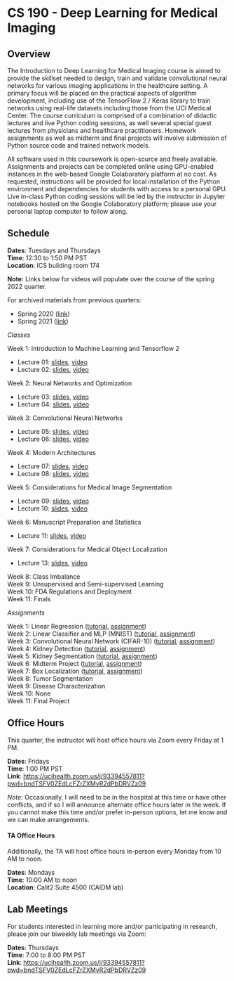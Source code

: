# CS 190 - Deep Learning for Medical Imaging

## Overview

The Introduction to Deep Learning for Medical Imaging course is aimed to provide the skillset needed to design, train and validate convolutional neural networks for various imaging applications in the healthcare setting. A primary focus will be placed on the practical aspects of algorithm development, including use of the TensorFlow 2 / Keras library to train networks using real-life datasets including those from the UCI Medical Center. The course curriculum is comprised of a combination of didactic lectures and live Python coding sessions, as well several special guest lectures from physicians and healthcare practitioners. Homework assignments as well as midterm and final projects will involve submission of Python source code and trained network models.

All software used in this coursework is open-source and freely available. Assignments and projects can be completed online using GPU-enabled instances in the web-based Google Colaboratory platform at no cost. As requested, instructions will be provided for local installation of the Python environment and dependencies for students with access to a personal GPU. Live in-class Python coding sessions will be led by the instructor in Jupyter notebooks hosted on the Google Colaboratory platform; please use your personal laptop computer to follow along. 

## Schedule

**Dates**: Tuesdays and Thursdays \
**Time**: 12:30 to 1:50 PM PST \
**Location**: ICS building room 174

**Note:** Links below for videos will populate over the course of the spring 2022 quarter. 

For archived materials from previous quarters:

* Spring 2020 ([link](./spring_2020))
* Spring 2021 ([link](./spring_2021))

*Classes*

Week 1: Introduction to Machine Learning and Tensorflow 2
* Lecture 01: [slides](https://uci.yuja.com/V/MediaFile?mediaFile=420457&node=15536234&a=1231719205&autoplay=1), [video](https://uci.yuja.com/V/Video?v=4655840&node=15527647&a=40211909&autoplay=1)
* Lecture 02: [slides](https://uci.yuja.com/V/MediaFile?mediaFile=421082&node=15564417&a=937510123&autoplay=1), [video](https://uci.yuja.com/V/Video?v=4673226&node=15566018&a=343553879&autoplay=1)

Week 2: Neural Networks and Optimization
* Lecture 03: [slides](https://uci.yuja.com/V/MediaFile?mediaFile=422769&node=15614022&a=772764963&autoplay=1), [video](https://uci.yuja.com/V/Video?v=4691740&node=15614663&a=1711528466&autoplay=1)
* Lecture 04: [slides](https://uci.yuja.com/V/MediaFile?mediaFile=423607&node=15702038&a=1844633634&autoplay=1), [video](https://uci.yuja.com/V/Video?v=4723819&node=15702274&a=1226937878&autoplay=1)

Week 3: Convolutional Neural Networks
* Lecture 05: [slides](https://uci.yuja.com/V/MediaFile?mediaFile=425434&node=15824550&a=451747208&autoplay=1), [video](https://uci.yuja.com/V/Video?v=4759684&node=15825130&a=645722624&autoplay=1)
* Lecture 06: [slides](https://uci.yuja.com/V/MediaFile?mediaFile=426420&node=15902392&a=863407557&autoplay=1), [video](https://uci.yuja.com/V/Video?v=4802054&node=15903052&a=2031957125&autoplay=1)

Week 4: Modern Architectures
* Lecture 07: [slides](https://uci.yuja.com/V/MediaFile?mediaFile=429317&node=15967086&a=1254864153&autoplay=1), [video](https://uci.yuja.com/V/Video?v=4818838&node=15941282&a=485543330&autoplay=1)
* Lecture 08: [slides](https://uci.yuja.com/V/MediaFile?mediaFile=429317&node=15967086&a=1254864153&autoplay=1), [video](https://uci.yuja.com/V/Video?v=4829963&node=15969834&a=383814264&autoplay=1)

Week 5: Considerations for Medical Image Segmentation
* Lecture 09: [slides](https://uci.yuja.com/V/MediaFile?mediaFile=432175&node=16039332&a=1383631598&autoplay=1), [video](https://uci.yuja.com/V/Video?v=4859236&node=16041953&a=1382478908&autoplay=1)
* Lecture 10: [slides](https://uci.yuja.com/V/MediaFile?mediaFile=433944&node=16122532&a=1299420444&autoplay=1), [video](https://uci.yuja.com/V/Video?v=4908181&node=16131910&a=1281060288&autoplay=1)

Week 6: Manuscript Preparation and Statistics
* Lecture 11: [slides](https://uci.yuja.com/V/MediaFile?mediaFile=435127&node=16182703&a=1543042776&autoplay=1), [video](https://uci.yuja.com/V/Video?v=4936857&node=16182761&a=587141410&autoplay=1)

Week 7: Considerations for Medical Object Localization
* Lecture 13: [slides](https://uci.yuja.com/V/MediaFile?mediaFile=437539&node=16227884&a=1039868477&autoplay=1), [video](https://uci.yuja.com/V/Video?v=4951907&node=16228661&a=147843224&autoplay=1)

Week 8: Class Imbalance \
Week 9: Unsupervised and Semi-supervised Learning \
Week 10: FDA Regulations and Deployment \
Week 11: Finals

*Assignments*

Week 1: Linear Regression ([tutorial](https://bit.ly/3x7l1Af), [assignment](https://bit.ly/3INozcY)) \
Week 2: Linear Classifier and MLP (MNIST) ([tutorial](https://bit.ly/3uhPqd2), [assignment](https://bit.ly/35T2KLG)) \
Week 3: Convolutional Neural Network (CIFAR-10) ([tutorial](https://bit.ly/3M4g2V8), [assignment](https://bit.ly/3JMUZVo)) \
Week 4: Kidney Detection ([tutorial](https://bit.ly/3rHo9zd), [assignment](https://bit.ly/3K3AVOE)) \
Week 5: Kidney Segmentation ([tutorial](https://bit.ly/3vonSTL), [assignment](https://bit.ly/3FcfAlo)) \
Week 6: Midterm Project ([tutorial](https://bit.ly/3LqhhOd), [assignment](https://bit.ly/3sa3dRn)) \
Week 7: Box Localization ([tutorial](https://bit.ly/3w7YiCV), [assignment](https://bit.ly/3w6u439)) \
Week 8: Tumor Segmentation \
Week 9: Disease Characterization\
Week 10: None \
Week 11: Final Project

## Office Hours

This quarter, the instructor will host office hours via Zoom every Friday at 1 PM. 

**Dates**: Fridays \
**Time**: 1:00 PM PST \
**Link**: https://ucihealth.zoom.us/j/93394557811?pwd=bndTSFV0ZEdLcFZrZXMvR2dPbDRVZz09

*Note*: Occasionally, I will need to be in the hospital at this time or have other conflicts, and if so I will announce alternate office hours later in the week. If you cannot make this time and/or prefer in-person options, let me know and we can make arrangements.

#### TA Office Hours

Additionally, the TA will host office hours in-person every Monday from 10 AM to noon. 

**Dates**: Mondays \
**Time**: 10:00 AM to noon \
**Location**: Calit2 Suite 4500 (CAIDM lab)

## Lab Meetings

For students interested in learning more and/or participating in research, please join our biweekly lab meetings via Zoom:

**Dates**: Thursdays \
**Time**: 7:00 to 8:00 PM PST \
**Link**: https://ucihealth.zoom.us/j/93394557811?pwd=bndTSFV0ZEdLcFZrZXMvR2dPbDRVZz09
